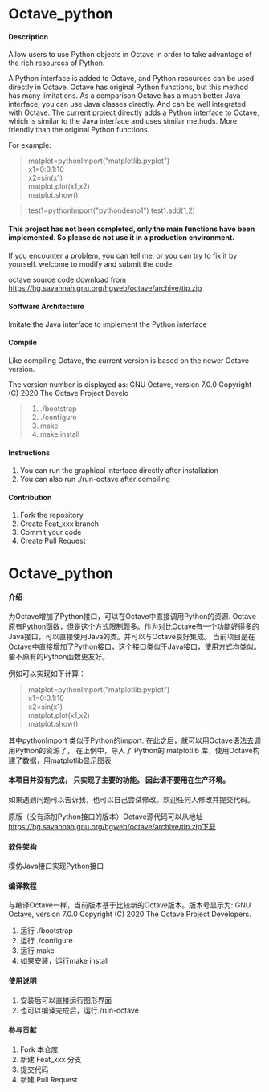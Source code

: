 # Octave_python

#### Description
Allow users to use Python objects in Octave in order to take advantage of the rich resources of Python.

A Python interface is added to Octave, and Python resources can be used directly in Octave. Octave has original Python functions, but this method has many limitations. As a comparison Octave has a much better Java interface, you can use Java classes directly. And can be well integrated with Octave. The current project directly adds a Python interface to Octave, which is similar to the Java interface and uses similar methods. More friendly than the original Python functions.

For example:  

> matplot=pythonImport("matplotlib.pyplot")  
> x1=0:0.1:10  
> x2=sin(x1)  
> matplot.plot(x1,x2)  
> matplot.show()  


>test1=pythonImport("pythondemo1")
>test1.add(1,2)


#### This project has not been completed, only the main functions have been implemented. So please do not use it in a production environment.

If you encounter a problem, you can tell me, or you can try to fix it by yourself. welcome to modify and submit the code.

octave source code download from https://hg.savannah.gnu.org/hgweb/octave/archive/tip.zip

#### Software Architecture
Imitate the Java interface to implement the Python interface

#### Compile

Like compiling Octave, the current version is based on the newer Octave version. 

The version number is displayed as:
GNU Octave, version 7.0.0
Copyright (C) 2020 The Octave Project Develo

> 1.  ./bootstrap 
> 2.  ./configure 
> 3.  make 
> 4.  make install 

#### Instructions

1. You can run the graphical interface directly after installation
2. You can also run ./run-octave after compiling

#### Contribution

1.  Fork the repository
2.  Create Feat_xxx branch
3.  Commit your code
4.  Create Pull Request



# Octave_python

#### 介绍
为Octave增加了Python接口，可以在Octave中直接调用Python的资源.
Octave原有Python函数，但是这个方式限制颇多。作为对比Octave有一个功能好得多的Java接口，可以直接使用Java的类。并可以与Octave良好集成。
当前项目是在Octave中直接增加了Python接口，这个接口类似于Java接口，使用方式均类似。要不原有的Python函数更友好。 

例如可以实现如下计算：

> matplot=pythonImport("matplotlib.pyplot")  
> x1=0:0.1:10  
> x2=sin(x1)  
> matplot.plot(x1,x2)  
> matplot.show()  
  
其中pythonImport 类似于Python的import.
在此之后，就可以用Octave语法去调用Python的资源了， 在上例中，导入了 Python的 matplotlib 库，使用Octave构建了数据，用matplotlib显示图表

#### 本项目并没有完成， 只实现了主要的功能。 因此请不要用在生产环境。

如果遇到问题可以告诉我，也可以自己尝试修改。欢迎任何人修改并提交代码。

原版（没有添加Python接口的版本）Octave源代码可以从地址 https://hg.savannah.gnu.org/hgweb/octave/archive/tip.zip下载

#### 软件架构
模仿Java接口实现Python接口


#### 编译教程

与编译Octave一样，当前版本基于比较新的Octave版本。版本号显示为:
GNU Octave, version 7.0.0
Copyright (C) 2020 The Octave Project Developers.


1.  运行 ./bootstrap
2.  运行 ./configure
3.  运行 make
4.  如果安装，运行make install

#### 使用说明

1.  安装后可以直接运行图形界面
2.  也可以编译完成后，运行./run-octave

#### 参与贡献

1.  Fork 本仓库
2.  新建 Feat_xxx 分支
3.  提交代码
4.  新建 Pull Request


